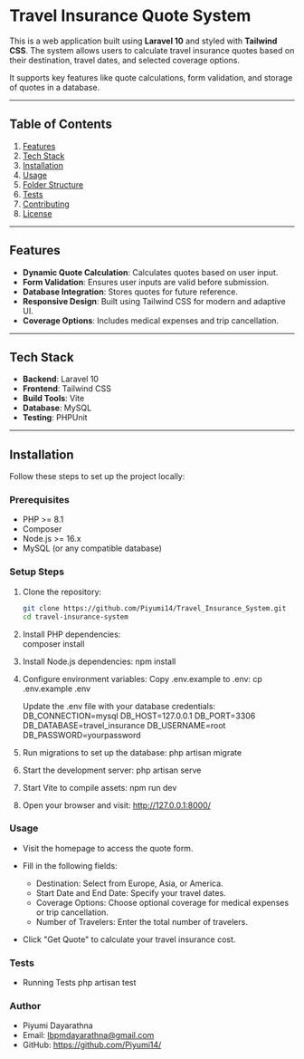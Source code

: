 # Travel Insurance Quote System

This is a web application built using **Laravel 10** and styled with **Tailwind CSS**. The system allows users to calculate travel insurance quotes based on their destination, travel dates, and selected coverage options. 

It supports key features like quote calculations, form validation, and storage of quotes in a database.

---

## Table of Contents

1. [Features](#features)
2. [Tech Stack](#tech-stack)
3. [Installation](#installation)
4. [Usage](#usage)
5. [Folder Structure](#folder-structure)
6. [Tests](#tests)
7. [Contributing](#contributing)
8. [License](#license)

---

## Features

- **Dynamic Quote Calculation**: Calculates quotes based on user input.
- **Form Validation**: Ensures user inputs are valid before submission.
- **Database Integration**: Stores quotes for future reference.
- **Responsive Design**: Built using Tailwind CSS for modern and adaptive UI.
- **Coverage Options**: Includes medical expenses and trip cancellation.

---

## Tech Stack

- **Backend**: Laravel 10
- **Frontend**: Tailwind CSS
- **Build Tools**: Vite
- **Database**: MySQL
- **Testing**: PHPUnit

---

## Installation

Follow these steps to set up the project locally:

### Prerequisites

- PHP >= 8.1
- Composer
- Node.js >= 16.x
- MySQL (or any compatible database)

### Setup Steps

1. Clone the repository:
   ```bash
   git clone https://github.com/Piyumi14/Travel_Insurance_System.git
   cd travel-insurance-system

2. Install PHP dependencies:  
    composer install

3. Install Node.js dependencies:
    npm install

4. Configure environment variables:
    Copy .env.example to .env:
    cp .env.example .env

    Update the .env file with your database credentials:
    DB_CONNECTION=mysql
    DB_HOST=127.0.0.1
    DB_PORT=3306
    DB_DATABASE=travel_insurance
    DB_USERNAME=root
    DB_PASSWORD=yourpassword

5. Run migrations to set up the database:
    php artisan migrate

6. Start the development server:
    php artisan serve

7. Start Vite to compile assets:
    npm run dev

8. Open your browser and visit:
    http://127.0.0.1:8000/
    

### Usage
- Visit the homepage to access the quote form.
- Fill in the following fields:
    - Destination: Select from Europe, Asia, or America.
    - Start Date and End Date: Specify your travel dates.
    - Coverage Options: Choose optional coverage for medical expenses or trip cancellation.
    - Number of Travelers: Enter the total number of travelers.

- Click "Get Quote" to calculate your travel insurance cost.

### Tests
- Running Tests
    php artisan test

### Author
- Piyumi Dayarathna
- Email: lbpmdayarathna@gmail.com
- GitHub: https://github.com/Piyumi14/
